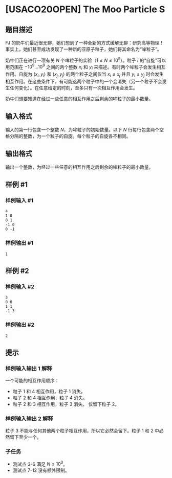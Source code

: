 # [USACO20OPEN] The Moo Particle S

## 题目描述

FJ 的奶牛们最近很无聊，她们想到了一种全新的方式缓解无聊：研究高等物理！事实上，她们甚至成功发现了一种新的亚原子粒子，她们将其命名为“哞粒子”。

奶牛们正在进行一项有关 $N$ 个哞粒子的实验（$1\le N\le 10^5$）。粒子 $i$ 的“自旋”可以用范围在 $−10^9\ldots 10^9$ 之间的两个整数 $x_i$ 和 $y_i$ 来描述。有时两个哞粒子会发生相互作用。自旋为 ($x_i,y_i$) 和 ($x_j,y_j$) 的两个粒子之间仅当 $x_i\le x_j$ 并且 $y_i\le y_j$ 时会发生相互作用。在这些条件下，有可能这两个粒子中的一个会消失（另一个粒子不会发生任何变化）。在任意给定的时刻，至多只有一次相互作用会发生。

奶牛们想要知道在经过一些任意的相互作用之后剩余的哞粒子的最小数量。

## 输入格式

输入的第一行包含一个整数 $N$，为哞粒子的初始数量。以下 $N$ 行每行包含两个空格分隔的整数，为一个粒子的自旋。每个粒子的自旋各不相同。

## 输出格式

输出一个整数，为经过一些任意的相互作用之后剩余的哞粒子的最小数量。

## 样例 #1

### 样例输入 #1
```
4
1 0
0 1
-1 0
0 -1
```

### 样例输出 #1

```
1
```

## 样例 #2

### 样例输入 #2
```
3
0 0
1 1
-1 3
```

### 样例输出 #2

```
2
```

## 提示

### 样例输入输出 1 解释

一个可能的相互作用顺序：

- 粒子 $1$ 和 $4$ 相互作用，粒子 $1$ 消失。
- 粒子 $2$ 和 $4$ 相互作用，粒子 $4$ 消失。
- 粒子 $2$ 和 $3$ 相互作用，粒子 $3$ 消失。
仅留下粒子 $2$。

### 样例输入输出 2 解释

粒子 $3$ 不能与任何其他两个粒子相互作用，所以它必然会留下。粒子 $1$ 和 $2$ 中必然留下至少一个。

### 子任务
- 测试点 $3$-$6$ 满足 $N\le 10^3$。
- 测试点 $7$-$12$ 没有额外限制。
